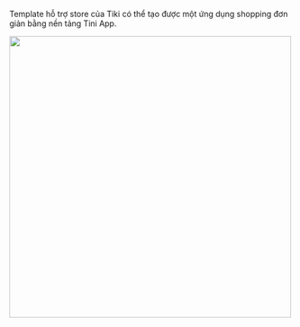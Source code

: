 Template hỗ trợ store của Tiki có thể tạo được một ứng dụng shopping đơn giản bằng nền tảng Tini App.

<img src="https://user-images.githubusercontent.com/1713660/146023043-f50040dd-c60e-4dd4-96eb-5c3a4c5ae80e.png" height="500" />
